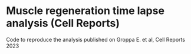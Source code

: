 # Muscle regeneration time lapse analysis (Cell Reports)

Code to reproduce the analysis published on Groppa E. et al, Cell Reports 2023

